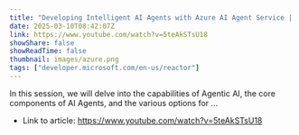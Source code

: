 ```yaml
---
title: "Developing Intelligent AI Agents with Azure AI Agent Service | #MVPConnect"
date: 2025-03-10T08:42:07Z
link: https://www.youtube.com/watch?v=5teAkSTsU18
showShare: false
showReadTime: false
thumbnail: images/azure.png
tags: ["developer.microsoft.com/en-us/reactor"]
---
```

In this session, we will delve into the capabilities of Agentic AI, the core components of AI Agents, and the various options for ...

- Link to article: https://www.youtube.com/watch?v=5teAkSTsU18